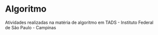 # Algoritmo
Atividades realizadas na matéria de algoritmo em TADS - Instituto Federal de São Paulo - Campinas
